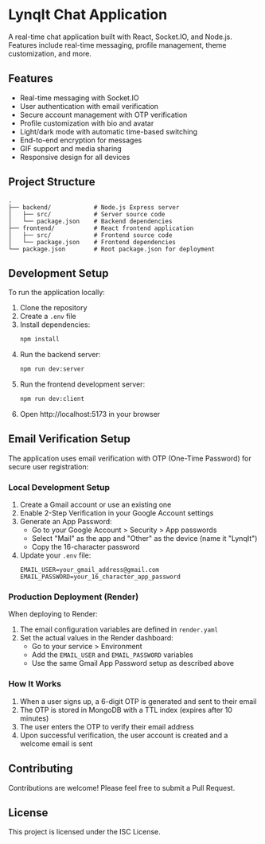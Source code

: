 # LynqIt Chat Application

A real-time chat application built with React, Socket.IO, and Node.js. Features include real-time messaging, profile management, theme customization, and more.

## Features

- Real-time messaging with Socket.IO
- User authentication with email verification
- Secure account management with OTP verification
- Profile customization with bio and avatar
- Light/dark mode with automatic time-based switching
- End-to-end encryption for messages
- GIF support and media sharing
- Responsive design for all devices

## Project Structure

```
.
├── backend/            # Node.js Express server
│   ├── src/            # Server source code
│   └── package.json    # Backend dependencies
├── frontend/           # React frontend application
│   ├── src/            # Frontend source code
│   └── package.json    # Frontend dependencies
└── package.json        # Root package.json for deployment
```

## Development Setup

To run the application locally:

1. Clone the repository
2. Create a `.env` file 
3. Install dependencies:
   ```bash
   npm install
   ```
4. Run the backend server:
   ```bash
   npm run dev:server
   ```
5. Run the frontend development server:
   ```bash
   npm run dev:client
   ```
6. Open http://localhost:5173 in your browser

## Email Verification Setup

The application uses email verification with OTP (One-Time Password) for secure user registration:

### Local Development Setup

1. Create a Gmail account or use an existing one
2. Enable 2-Step Verification in your Google Account settings
3. Generate an App Password:
   - Go to your Google Account > Security > App passwords
   - Select "Mail" as the app and "Other" as the device (name it "LynqIt")
   - Copy the 16-character password
4. Update your `.env` file:
   ```
   EMAIL_USER=your_gmail_address@gmail.com
   EMAIL_PASSWORD=your_16_character_app_password
   ```

### Production Deployment (Render)

When deploying to Render:

1. The email configuration variables are defined in `render.yaml`
2. Set the actual values in the Render dashboard:
   - Go to your service > Environment
   - Add the `EMAIL_USER` and `EMAIL_PASSWORD` variables
   - Use the same Gmail App Password setup as described above

### How It Works

1. When a user signs up, a 6-digit OTP is generated and sent to their email
2. The OTP is stored in MongoDB with a TTL index (expires after 10 minutes)
3. The user enters the OTP to verify their email address
4. Upon successful verification, the user account is created and a welcome email is sent

## Contributing

Contributions are welcome! Please feel free to submit a Pull Request.

## License

This project is licensed under the ISC License.
